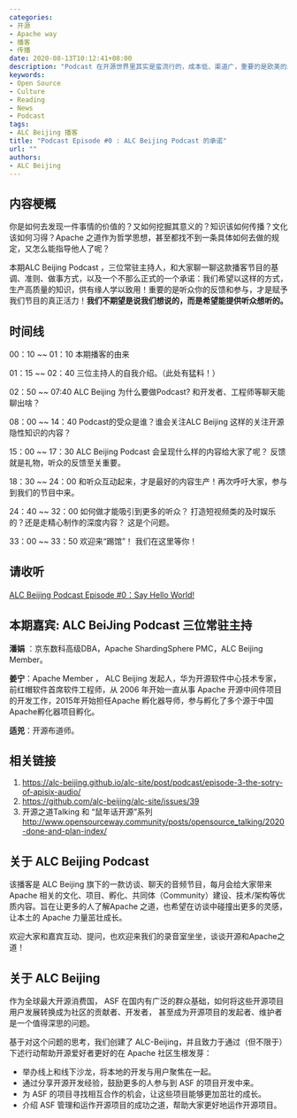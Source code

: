 ```yaml
---
categories:
- 开源
- Apache way
- 播客
- 传播
date: 2020-08-13T10:12:41+08:00
description: "Podcast 在开源世界里其实是蛮流行的，成本低、渠道广，重要的是欧美的上班一族或宅男有听podcast这样一个习惯，那么在讲普通话的地缘了呢？这种情形如何面对？"
keywords:
- Open Source
- Culture
- Reading
- News
- Podcast
tags:
- ALC Beijing 播客
title: "Podcast Episode #0 : ALC Beijing Podcast 的承诺"
url: ""
authors:
- ALC Beijing
---
```


## 内容梗概

你是如何去发现一件事情的价值的？又如何挖掘其意义的？知识该如何传播？文化该如何习得？Apache 之道作为哲学思想，甚至都找不到一条具体如何去做的规定，又怎么能指导他人了呢？

本期ALC  Beijing Podcast ，三位常驻主持人，和大家聊一聊这款播客节目的基调、准则、做事方式，以及一个不那么正式的一个承诺：我们希望以这样的方式，生产高质量的知识，供有缘人学以致用！重要的是听众你的反馈和参与，才是赋予我们节目的真正活力！**我们不期望是说我们想说的，而是希望能提供听众想听的。**

## 时间线

00：10 ~~ 01：10  本期播客的由来

01：15  ~~  02：40   三位主持人的自我介绍。（此处有猛料！）

02：50  ~~  07:40        ALC  Beijing 为什么要做Podcast?  和开发者、工程师等聊天能聊出啥？

08：00  ~~  14：40     Podcast的受众是谁？谁会关注ALC Beijing 这样的关注开源隐性知识的内容？

15：00  ~~   17：30    ALC Beijing Podcast 会呈现什么样的内容给大家了呢？ 反馈就是礼物，听众的反馈至关重要。

18：30  ~~   24：00   和听众互动起来，才是最好的内容生产！再次呼吁大家，参与到我们的节目中来。

24：40 ~~  32：00  如何做才能吸引到更多的听众？ 打造短视频类的及时娱乐的？还是走精心制作的深度内容？ 这是个问题。

33：00 ~~ 33：50   欢迎来“踢馆”！ 我们在这里等你！

## 请收听

[ALC Beijing Podcast Episode #0：Say Hello World!](https://www.ximalaya.com/keji/37853515/326735355)

## 本期嘉宾: ALC  BeiJing Podcast 三位常驻主持

**潘娟** ：京东数科高级DBA，Apache ShardingSphere PMC，ALC Beijing Member。

**姜宁**：Apache Member ， ALC Beijing 发起人，华为开源软件中心技术专家，前红帽软件首席软件工程师，从 2006 年开始一直从事 Apache 开源中间件项目的开发工作，2015年开始担任Apache 孵化器导师，参与孵化了多个源于中国Apache孵化器项目孵化。

**适兕**：开源布道师。

## 相关链接

1. https://alc-beijing.github.io/alc-site/post/podcast/episode-3-the-sotry-of-apisix-audio/
2. https://github.com/alc-beijing/alc-site/issues/39
3. 开源之道Talking 和 “鼠年话开源”系列 http://www.opensourceway.community/posts/opensource_talking/2020-done-and-plan-index/

## 关于 ALC Beijing Podcast

该播客是 ALC Beijing 旗下的一款访谈、聊天的音频节目，每月会给大家带来Apache 相关的文化、项目、孵化、共同体（Community）建设、技术/架构等优质内容。旨在让更多的人了解Apache 之道，也希望在访谈中碰撞出更多的灵感，让本土的 Apache 力量茁壮成长。

欢迎大家和嘉宾互动、提问，也欢迎来我们的录音室坐坐，谈谈开源和Apache之道！

## 关于 ALC Beijing

作为全球最大开源消费国， ASF 在国内有广泛的群众基础，如何将这些开源项目用户发展转换成为社区的贡献者、开发者， 甚至成为开源项目的发起者、维护者是一个值得深思的问题。

基于对这个问题的思考，我们创建了 ALC-Beijing，并且致力于通过（但不限于）下述行动帮助开源爱好者更好的在 Apache 社区生根发芽：

- 举办线上和线下沙龙，将本地的开发与用户聚焦在一起。
- 通过分享开源开发经验，鼓励更多的人参与到 ASF 的项目开发中来。
- 为 ASF 的项目寻找相互合作的机会，让这些项目能够更加茁壮的成长。
- 介绍 ASF 管理和运作开源项目的成功之道，帮助大家更好地运作开源项目。
